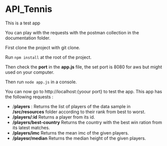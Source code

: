 # API_Tennis  

This is a test app

You can play with the requests with the postman collection in the documentation folder.

First clone the project with git clone.

Run `npm install` at the root of the project.

Then check the **port** in the **app.js** file, the set port is 8080 for aws but might used on your computer.

Then run `node app.js` in a console.

You can now go to http://localhost:{yoour port} to test the app.
This app has the following requests : 

 - /**players** : Returns the list of players of the data sample in **/src/resources** folder according to their rank from best to worst.
 - **/players/:id** Returns a player from its id.
 - **/players/best-country** Returns the country with the best win ration from its latest matches.
 - **/players/imc** Returns the mean imc of the given players.
 - **/playesr/median** Returns the median height of the given players.
